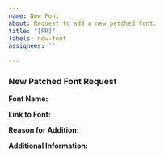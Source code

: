 ```yaml
---
name: New Font
about: Request to add a new patched font.
title: "[FR]"
labels: new-font
assignees: ''

---
```


### New Patched Font Request

**Font Name:**
<!-- Enter the name of the font here  -->


**Link to Font:**
<!-- Provide a link to the font's page -->


**Reason for Addition:**
 <!-- Explain why this font should be added -->


**Additional Information:**
 <!-- Add any other relevant information here -->
